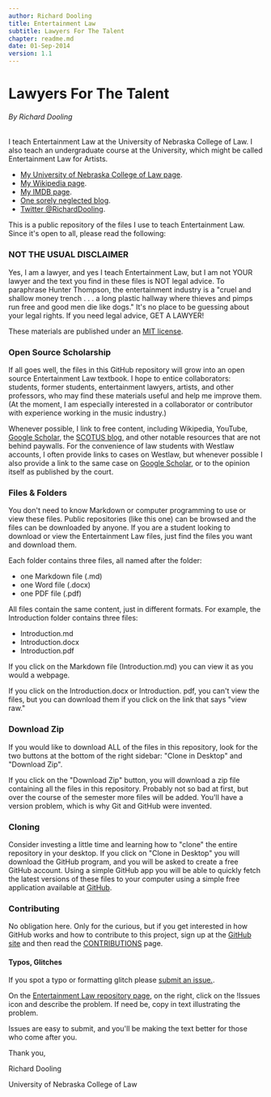 ```yaml
---
author: Richard Dooling
title: Entertainment Law
subtitle: Lawyers For The Talent
chapter: readme.md
date: 01-Sep-2014
version: 1.1
---
```


# Lawyers For The Talent

###### By Richard Dooling

I teach Entertainment Law at the University of Nebraska College of Law. I also teach an undergraduate course at the University, which might be called Entertainment Law for Artists. 

* [My University of Nebraska College of Law page](http://law.unl.edu/richard-dooling#about).
* [My Wikipedia page](http://en.wikipedia.org/wiki/Richard_Dooling).
* [My IMDB page](http://www.imdb.com/name/nm0233223/).
* [One sorely neglected blog](http://dooling.com).
* [Twitter @RichardDooling](http://twitter.com/richarddooling).

This is a public repository of the files I use to teach Entertainment Law. Since it's open to all, please read the following:

### NOT THE USUAL DISCLAIMER

Yes, I am a lawyer, and yes I teach Entertainment Law, but I am not YOUR lawyer and the text you find in these files is NOT legal advice. To paraphrase Hunter Thompson, the entertainment industry is a "cruel and shallow money trench . . . a long plastic hallway where thieves and pimps run free and good men die like dogs." It's no place to be guessing about your legal rights. If you need legal advice, GET A LAWYER! 

These materials are published under an [MIT license](https://github.com/RichardDooling/Entertainment_Law/blob/master/LICENSE).

### Open Source Scholarship

If all goes well, the files in this GitHub repository will grow into an open source Entertainment Law textbook. I hope to entice collaborators: students, former students, entertainment lawyers, artists, and other professors, who may find these materials useful and help me improve them. (At the moment, I am especially interested in a collaborator or contributor with experience working in the music industry.) 

Whenever possible, I link to free content, including Wikipedia, YouTube, [Google Scholar](http://scholar.google.com/), the [SCOTUS blog](http://www.scotusblog.com/), and other notable resources that are not behind paywalls. For the convenience of law students with Westlaw accounts, I often provide links to cases on Westlaw, but whenever possible I also provide a link to the same case on [Google Scholar](http://scholar.google.com/), or to the opinion itself as published by the court.

### Files & Folders

You don't need to know Markdown or computer programming to use or view these files. Public repositories (like this one) can be browsed and the files can be downloaded by anyone. If you are a student looking to download or view the Entertainment Law files, just find the files you want and download them.

Each folder contains three files, all named after the folder:

* one Markdown file (.md)
* one Word file (.docx)
* one PDF file (.pdf)

All files contain the same content, just in different formats. For example, the Introduction folder contains three files:

* Introduction.md
* Introduction.docx
* Introduction.pdf

If you click on the Markdown file (Introduction.md) you can view it as you would a webpage. 

If you click on the Introduction.docx or Introduction. pdf, you can't view the files, but you can download them if you click on the link that says "view raw."

### Download Zip

If you would like to download ALL of the files in this repository, look for the two buttons at the bottom of the right sidebar: "Clone in Desktop" and "Download Zip".

If you click on the "Download Zip" button, you will download a zip file containing all the files in this repository. Probably not so bad at first, but over the course of the semester more files will be added. You'll have a version problem, which is why Git and GitHub were invented. 

### Cloning

Consider investing a little time and learning how to "clone" the entire repository in your desktop. If you click on "Clone in Desktop" you will download the GitHub program, and you will be asked to create a free GitHub account. Using a simple GitHub app you will be able to quickly fetch the latest versions of these files to your computer using a simple free application available at [GitHub](https://github.com/). 

### Contributing

No obligation here. Only for the curious, but if you get interested in how GitHub works and how to contribute to this project, sign up at the [GitHub site](https://github.com/) and then read the [CONTRIBUTIONS](https://github.com/RichardDooling/Entertainment_Law/blob/master/CONTRIBUTIONS.md) page.

#### Typos, Glitches

If you spot a typo or formatting glitch please [submit an issue.](https://github.com/RichardDooling/Entertainment_Law/issues). 

On the [Entertainment Law repository page](https://github.com/RichardDooling/Entertainment_Law), on the right, click on the !Issues icon and describe the problem. If need be, copy in text illustrating the problem.

Issues are easy to submit, and you'll be making the text better for those who come after you.

Thank you,

Richard Dooling

University of Nebraska College of Law

